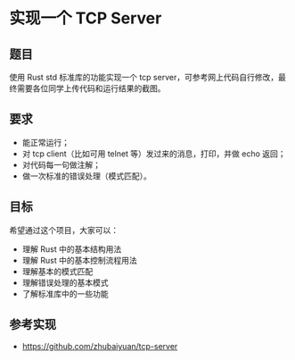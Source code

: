 # 实现一个 TCP Server
## 题目
使用 Rust std 标准库的功能实现一个 tcp server，可参考网上代码自行修改，最终需要各位同学上传代码和运行结果的截图。


## 要求
* 能正常运行；
* 对 tcp client（比如可用 telnet 等）发过来的消息，打印，并做 echo 返回；
* 对代码每一句做注解；
* 做一次标准的错误处理（模式匹配）。


## 目标
希望通过这个项目，大家可以：
* 理解 Rust 中的基本结构用法
* 理解 Rust 中的基本控制流程用法
* 理解基本的模式匹配
* 理解错误处理的基本模式
* 了解标准库中的一些功能


## 参考实现
* https://github.com/zhubaiyuan/tcp-server

